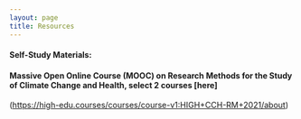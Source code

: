 ```yaml
---
layout: page
title: Resources 
--- 
```



#### Self-Study Materials:

#### Massive Open Online Course (MOOC) on Research Methods for the Study of Climate Change and Health, select 2 courses [here]
(https://high-edu.courses/courses/course-v1:HIGH+CCH-RM+2021/about)

